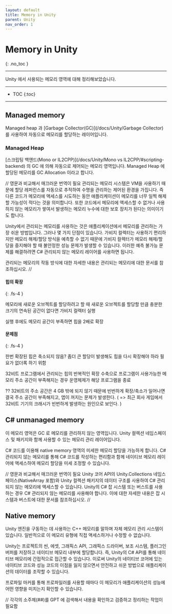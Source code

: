 ```yaml
---
layout: default
title: Memory in Unity
parent: Unity
nav_order: 1
---
```


# <b>Memory in Unity</b>
{: .no_toc }

---
Unity 에서 사용되는 메모리 영역에 대해 정리해보았습니다.

---
- TOC
{:toc}
---

## Managed memory

Managed heap 과 [Garbage Collector(GC)](/docs/Unity/Garbage Collector) 를 사용하여 자동으로 메모리를 할당하는 레이어입니다.

### Managed Heap

[스크립팅 백앤드(Mono or IL2CPP)](/docs/Unity/Mono vs IL2CPP/#scripting-backend) 의 GC 에 의해 자동으로 제어되는 메모리 영역입니다. Managed Heap 에 할당된 메모리를 GC Allocation 이라고 합니다.


<!-- // 잘 이해가 되지않아 다음에 추가하기 -->
<!-- ### The scripting stack -->
<!-- ### Native VM memory -->

// 영문과 비교해서 매끄러운 번역이 필요
관리되는 메모리 시스템은 VM을 사용하기 때문에 할당 레퍼런스를 자동으로 추적하여 수명을 관리하는 제어된 환경을 가집니다. 즉 다른 코드가 메모리에 액세스를 시도하는 동안 애플리케이션이 메모리를 너무 일찍 해제할 가능성이 적다는 것을 의미합니다. 또한 코드에서 메모리에 액세스할 수 없거나 사용하지 않는 메모리가 쌓여서 발생하는 메모리 누수에 대한 보호 장치가 된다는 의미이기도 합니다.

Unity에서 관리되는 메모리를 사용하는 것은 애플리케이션에서 메모리를 관리하는 가장 쉬운 방법입니다. 그러나 몇 가지 단점이 있습니다. 가비지 컬렉터는 사용하기 편리하지만 메모리 해제/할당 방식을 예측할 수 없기 때문에 가비지 컬렉터가 메모리 해제/할당을 중지해야 할 때 불안정한 성능 문제가 발생할 수 있습니다. 이러한 예측 불가능 문제를 해결하려면 C# 관리되지 않는 메모리 레이어를 사용하면 됩니다.

관리되는 메모리의 작동 방식에 대한 자세한 내용은 관리되는 메모리에 대한 문서를 참조하십시오.
//


#### 힙의 확장
{: .fs-4 }

메모리에 새로운 오브젝트를 할당하려고 할 때 새로운 오브젝트를 할당할 만큼 충분한 크기의 연속된 공간이 없다면 가비지 컬렉터 실행

실행 후에도 메모리 공간이 부족하면 힙을 2배로 확장

#### 문제점
{: .fs-4 }

한번 확장된 힙은 축소되지 않음? 좀더 큰 할당이 발생해도 힙을 다시 확장해야 하라 필요가 없더록 하기 위함

32비트 프로그램에서 관리되는 힙의 반복적인 확장 수축으로 프로그램이 사용가능한 메모리 주소 공간이 부족해지는 경우 운영체제가 해당 프로그램을 종료

??
32비트의 주소 공간은 4 GB 밖에 되지 않기 때문에 빈번하게 확장/축소가 일어나면결국 주소 공간이 부족해지고, 앱이 꺼지는 문제가 발생한다.
( => 최근 회사 게임에서 32비트 기기의 크래시가 빈번하게 발생하는 원인으로 보인다. ) 


## C# unmanaged memory

이 메모리 영억은 GC 로 메모리를 관리하지 않는 영역입니다. Unity 컬렉션 네임스페이스 및 패키지와 함께 사용할 수 있는 메모리 관리 레이어입니다.

C# 코드를 이용해 native memory 영역의 미세한 메모리 할당을 가능하게 합니다.
C# 관리되지 않는 메모리를 통해 C# 코드를 작성하는 편리함과 함께 네이티브 메모리 레이어에 액세스하여 메모리 할당을 미세 조정할 수 있습니다.

// 영문과 비교해서 매끄러운 번역이 필요
Unity 코어 API의 Unity.Collections 네임스페이스(NativeArray 포함)와 Unity 컬렉션 패키지의 데이터 구조를 사용하여 C# 관리되지 않는 메모리에 액세스할 수 있습니다. Unity의 C# 잡 시스템 또는 버스트를 사용하는 경우 C# 관리되지 않는 메모리를 사용해야 합니다. 이에 대한 자세한 내용은 잡 시스템과 버스트에 대한 문서를 참조하십시오.
//

## Native memory

Unity 엔진을 구동하는 데 사용하는 C++ 메모리를 말하며 자체 메모리 관리 시스템이 있습니다. 일반적으로 이 메모리 유형에 직접 액세스하거나 수정할 수 없습니다.

Unity는 프로젝트의 씬, 에셋, 그래픽스 API, 그래픽스 드라이버, 보조 시스템, 플러그인 버퍼를 저장하고 네이티브 메모리 내부에 할당합니다. 즉, Unity의 C# API를 통해 네이티브 메모리에 간접적으로 접근할 수 있습니다. 이로써 Unity의 네이티브 코어에 있는 네이티브 코드와 성능 코드의 이점을 잃지 않으면서 안전하고 쉬운 방법으로 애플리케이션의 데이터를 조작할 수 있습니다.

프로파일 마커를 통해 프로파일러를 사용할 때마다 이 메모리가 애플리케이션의 성능에 어떤 영향을 미치는지 확인할 수 있습니다.

// 각각의 소주제(##)를 GPT 에 검색해서 내용을 확인하고 검증하고 정리하는 작업이 필요함